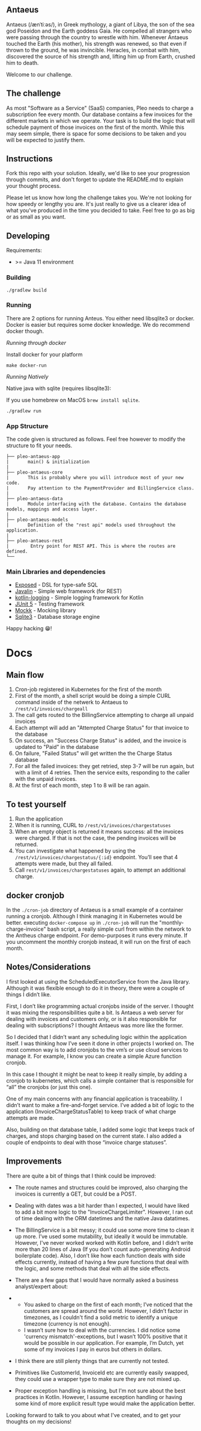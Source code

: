 ## Antaeus

Antaeus (/ænˈtiːəs/), in Greek mythology, a giant of Libya, the son of the sea god Poseidon and the Earth goddess Gaia. He compelled all strangers who were passing through the country to wrestle with him. Whenever Antaeus touched the Earth (his mother), his strength was renewed, so that even if thrown to the ground, he was invincible. Heracles, in combat with him, discovered the source of his strength and, lifting him up from Earth, crushed him to death.

Welcome to our challenge.

## The challenge

As most "Software as a Service" (SaaS) companies, Pleo needs to charge a subscription fee every month. Our database contains a few invoices for the different markets in which we operate. Your task is to build the logic that will schedule payment of those invoices on the first of the month. While this may seem simple, there is space for some decisions to be taken and you will be expected to justify them.

## Instructions

Fork this repo with your solution. Ideally, we'd like to see your progression through commits, and don't forget to update the README.md to explain your thought process.

Please let us know how long the challenge takes you. We're not looking for how speedy or lengthy you are. It's just really to give us a clearer idea of what you've produced in the time you decided to take. Feel free to go as big or as small as you want.

## Developing

Requirements:
- \>= Java 11 environment

### Building

```
./gradlew build
```

### Running

There are 2 options for running Anteus. You either need libsqlite3 or docker. Docker is easier but requires some docker knowledge. We do recommend docker though.


*Running through docker*

Install docker for your platform

```
make docker-run
```

*Running Natively*

Native java with sqlite (requires libsqlite3):

If you use homebrew on MacOS `brew install sqlite`.

```
./gradlew run
```


### App Structure
The code given is structured as follows. Feel free however to modify the structure to fit your needs.
```
├── pleo-antaeus-app
|       main() & initialization
|
├── pleo-antaeus-core
|       This is probably where you will introduce most of your new code.
|       Pay attention to the PaymentProvider and BillingService class.
|
├── pleo-antaeus-data
|       Module interfacing with the database. Contains the database models, mappings and access layer.
|
├── pleo-antaeus-models
|       Definition of the "rest api" models used throughout the application.
|
├── pleo-antaeus-rest
|        Entry point for REST API. This is where the routes are defined.
└──
```

### Main Libraries and dependencies
* [Exposed](https://github.com/JetBrains/Exposed) - DSL for type-safe SQL
* [Javalin](https://javalin.io/) - Simple web framework (for REST)
* [kotlin-logging](https://github.com/MicroUtils/kotlin-logging) - Simple logging framework for Kotlin
* [JUnit 5](https://junit.org/junit5/) - Testing framework
* [Mockk](https://mockk.io/) - Mocking library
* [Sqlite3](https://sqlite.org/index.html) - Database storage engine

Happy hacking 😁!

# Docs

## Main flow

1. Cron-job registered in Kubernetes for the first of the month
2. First of the month, a shell script would be doing a simple CURL command inside of the netwerk to Antaeus to ```/rest/v1/invoices/chargeall```
3. The call gets routed to the BillingService attempting to charge all unpaid invoices
4. Each attempt will add an "Attempted Charge Status" for that invoice to the database
5. On success, an "Success Charge Status" is added, and the invoice is updated to "Paid" in the database
6. On failure, "Failed Status" will get written the the Charge Status database
7. For all the failed invoices: they get retried, step 3-7 will be run again, but with a limit of 4 retries. Then the service exits, responding to the caller with the unpaid invoices.
8. At the first of each month, step 1 to 8 will be ran again.

## To test yourself

1. Run the application
2. When it is running, CURL to ```/rest/v1/invoices/chargestatuses```
3. When an empty object is returned it means success: all the invoices were charged. If that is not the case, the pending invoices will be returned.
4. You can investigate what happened by using the ```/rest/v1/invoices/chargestatus/{:id}``` endpoint. You’ll see that 4 attempts were made, but they all failed.
5. Call ```rest/v1/invoices/chargestatuses``` again, to attempt an additional charge.


## docker cronjob

In the ```./cron-job``` directory of Antaeus is a small example of a container running a cronjob. Although I think managing it in Kubernetes would be better.
executing ```docker-compose up``` in ```./cron-job``` will run the "monthly-charge-invoice" bash script, a really simple curl from within the network to the Antheus charge endpoint. For demo-purposes it runs every
minute. If you uncomment the monthly cronjob instead, it will run on the first of each month.


## Notes/Considerations

I first looked at using the ScheduledExecutorService from the Java library. Although it was flexible enough to do it in theory, there were a couple of things I didn’t like.

First, I don’t like programming actual cronjobs inside of the server. I thought it was mixing the responsibilities quite a bit. Is Antaeus a web server for dealing with invoices and customers only, or is it also responsible for dealing with subscriptions? I thought Antaeus was more like the former.

So I decided that I didn’t want any scheduling logic within the application itself. I was thinking how I’ve seen it done in other projects I worked on. The most common way is to add cronjobs to the vm’s or use cloud services to manage it. For example, I know you can create a simple Azure function cronjob.

In this case I thought it might be neat to keep it really simple, by adding a cronjob to kubernetes, which calls a simple container that is responsible for “all” the cronjobs (or just this one).

One of my main concerns with any financial application is traceability. I didn’t want to make a fire-and-forget service. I’ve added a bit of logic to the application (InvoiceChargeStatusTable) to keep track of what charge attempts are made.

Also, building on that database table, I added some logic that keeps track of charges, and stops charging based on the current state. I also added a couple of endpoints to deal with those “invoice charge statuses”.

## Improvements

There are quite a bit of things that I think could be improved:

- The route names and structures could be improved, also charging the invoices is currently a GET, but could be a POST.

- Dealing with dates was a bit harder than I expected, I would have liked to add a bit more logic to the "InvoiceChargeLimiter". However, I ran out of time dealing with the ORM datetimes and the native Java datatimes.

- The BillingService is a bit messy; it could use some more time to clean it up more. I’ve used some mutability, but ideally it would be immutable. However, I've never worked worked with Kotlin before, and I didn’t write more than 20 lines of Java (If you don’t count auto-generating Android boilerplate code). Also, I don’t like how each function deals with side effects currently, instead of having a few pure functions that deal with the logic, and some methods that deal with all the side effects.

- There are a few gaps that I would have normally asked a business analyst/expert about:

- - You asked to charge on the first of each month; I’ve noticed that the customers are spread around the world. However, I didn’t factor in timezones, as I couldn't find a solid metric to identify a unique timezone (currency is not enough).
  - I wasn’t sure how to deal with the currencies. I did notice some 'currency mismatch'-exceptions, but I wasn’t 100% positive that it would be possible in our application. For example, I’m Dutch, yet some of my invoices I pay in euros but others in dollars.

- I think there are still plenty things that are currently not tested.
- Primitives like CustomerId, InvoiceId etc are currently easily swapped, they could use a wrapper type to make sure they are not mixed up.
- Proper exception handling is missing, but I'm not sure about the best practices in Kotlin. However, I assume exception handling or having some kind of more explicit result type would make the application better.

Looking forward to talk to you about what I've created, and to get your thoughts on my decisions!

